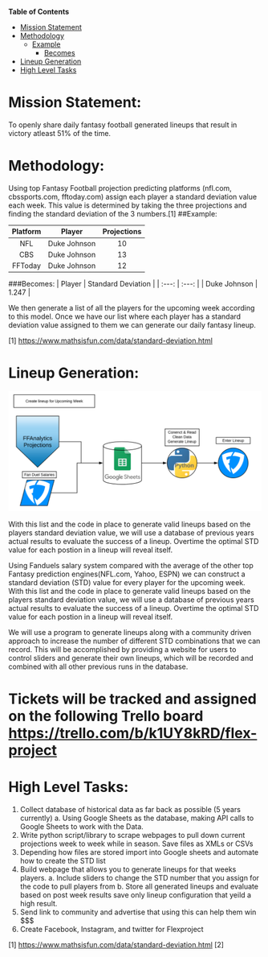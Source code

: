 **Table of Contents**

- [Mission Statement](Mission%20Statement)
- [Methodology](Methodology)
  * [Example](##Example)
    + [Becomes](###Becomes)
- [Lineup Generation](Lineup$20Generation)
- [High Level Tasks](High%20Level%20Tasks)



Mission Statement:
==================
To openly share daily fantasy football generated lineups that result in victory atleast 51% of the time.

Methodology:
=====================
Using top Fantasy Football projection predicting platforms (nfl.com, cbssports.com, fftoday.com) assign each player
a standard deviation value each week.
This value is determined by taking the three projections and finding the standard deviation of the 3 numbers.[1]
##Example:

| Platform  | Player | Projections |
| :---:         |     :---:      |          :---: |
| NFL   | Duke Johnson     | 10  |
| CBS    | Duke Johnson       | 13   |
| FFToday    | Duke Johnson       | 12   |

###Becomes:
| Player | Standard Deviation |
|     :---:      |          :---: |
| Duke Johnson     |  1.247   |

We then generate a list of all the players for the upcoming week according to this model.
Once we have our list where each player has a standard deviation value assigned to them we can generate our daily fantasy lineup.

[1] https://www.mathsisfun.com/data/standard-deviation.html

Lineup Generation:
======================

![](flex/Data/images/Lineup_Generator.png)

With this list and the code in place to generate valid lineups based on the players standard deviation value, we will use a database of previous years actual results to evaluate the success of a lineup. Overtime the optimal STD value for each postion in a lineup will reveal itself.

Using Fanduels salary system compared with the average of the other top Fantasy prediction engines(NFL.com, Yahoo, ESPN) 
we can construct a standard deviation (STD) value for every player for the upcoming week. With this list and the code in place to generate valid lineups based on the players standard deviation value, we will use a database of previous years actual results to evaluate the success of a lineup. Overtime the optimal STD value for each postion in a lineup will reveal itself. 

We will use a program to generate lineups along with a community driven approach to increase the number of different STD combinations that we can record. This will be accomplished by providing a website for users to control sliders and generate their own lineups, which will be recorded and combined with all other previous runs in the database.



Tickets will be tracked and assigned on the following Trello board
https://trello.com/b/k1UY8kRD/flex-project
======================

High Level Tasks:
======================
 1. Collect database of historical data as far back as possible (5 years currently)
    a. Using Google Sheets as the database, making API calls to Google Sheets to work with the Data.
 2. Write python script/library to scrape webpages to pull down current projections week to week while in season. Save files as XMLs or CSVs
 3. Depending how files are stored import into Google sheets and automate how to create the STD list
 4. Build webpage that allows you to generate lineups for that weeks players.
    a. Include sliders to change the STD number that you assign for the code to pull players from
    b. Store all generated lineups and evaluate based on post week results save only lineup configuration that yeild a high result.
 5. Send link to community and advertise that using this can help them win $$$
 6. Create Facebook, Instagram, and twitter for Flexproject


[1] https://www.mathsisfun.com/data/standard-deviation.html
[2]